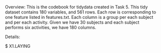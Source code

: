 Overview: 
This is the codebook for tidydata created in Task 5. This tidy dataset contains 180 variables, and 561 rows. Each row is corresponding to one feature listed in features.txt. Each column is a group per each subject and per each activity. Given we have 30 subjects and each subject performs six activities, we have 180 columns.

Details:

$ X1.LAYING

